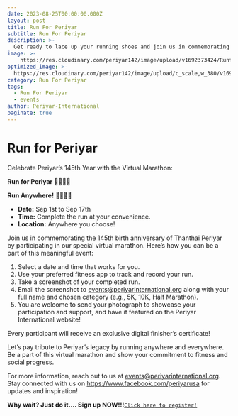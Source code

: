 ```yaml
---
date: 2023-08-25T00:00:00.000Z
layout: post
title: Run For Periyar
subtitle: Run For Periyar
description: >-
  Get ready to lace up your running shoes and join us in commemorating the 145th birth anniversary of Thanthai Periyar through a special virtual marathon – Run for Periyar. This event is not just about running; it's about honoring the legacy of Periyar and showing your commitment to fitness and social progress.
image: >-
    https://res.cloudinary.com/periyar142/image/upload/v1692373424/RunforPeriyar_dsxylf.jpg
optimized_image: >-
  https://res.cloudinary.com/periyar142/image/upload/c_scale,w_380/v1692373424/RunforPeriyar_dsxylf.jpg
category: Run For Periyar
tags:
  - Run For Periyar
  - events
author: Periyar-International
paginate: true
---
```


# Run for Periyar

Celebrate Periyar’s 145th Year with the Virtual Marathon:

**Run for Periyar** 🏃‍♀️🏃‍♂️

**Run Anywhere!** 🏃‍♀️🏃‍♂️

- **Date:** Sep 1st to Sep 17th
- **Time:** Complete the run at your convenience.
- **Location:** Anywhere you choose!

Join us in commemorating the 145th birth anniversary of Thanthai Periyar by participating in our special virtual marathon. Here’s how you can be a part of this meaningful event:

1. Select a date and time that works for you.
2. Use your preferred fitness app to track and record your run.
3. Take a screenshot of your completed run.
4. Email the screenshot to events@periyarinternational.org along with your full name and chosen category (e.g., 5K, 10K, Half Marathon).
5. You are welcome to send your photograph to showcase your participation and support, and have it featured on the Periyar International website!

Every participant will receive an exclusive digital finisher’s certificate!

Let’s pay tribute to Periyar’s legacy by running anywhere and everywhere. Be a part of this virtual marathon and show your commitment to fitness and social progress.

For more information, reach out to us at events@periyarinternational.org. Stay connected with us on https://www.facebook.com/periyarusa for updates and inspiration!

**Why wait? Just do it…. Sign up NOW!!!**<a  href="/register/">`Click here to register!`</a>
 